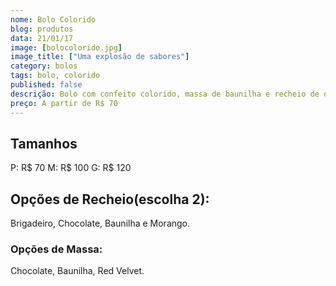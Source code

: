```yaml
---
nome: Bolo Colorido
blog: produtos
data: 21/01/17
image: [bolocolorido.jpg]
image_title: ["Uma explosão de sabores"]
category: bolos
tags: bolo, colorido
published: false
descrição: Bolo com confeito colorido, massa de baunilha e recheio de doce de leite.
preço: A partir de R$ 70
---
```


## Tamanhos
P: R$ 70
M: R$ 100
G: R$ 120

## Opções de Recheio(escolha 2):
Brigadeiro, Chocolate, Baunilha e Morango.

### Opções de Massa:
Chocolate, Baunilha, Red Velvet.
